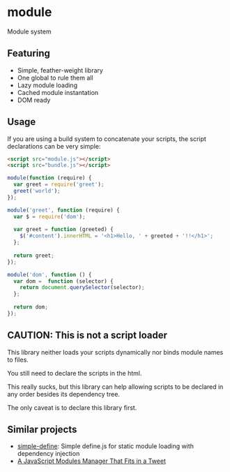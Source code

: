 module
======

Module system

Featuring
---------

*   Simple, feather-weight library
*   One global to rule them all
*   Lazy module loading
*   Cached module instantation
*   DOM ready

Usage
-----

If you are using a build system to concatenate your scripts, the script
declarations can be very simple:

```html
<script src="module.js"></script>
<script src="bundle.js"></script>
```

```js
module(function (require) {
  var greet = require('greet');
  greet('world');
});

module('greet', function (require) {
  var $ = require('dom');
    
  var greet = function (greeted) {
    $('#content').innerHTML = '<h1>Hello, ' + greeted + '!!</h1>';
  };
  
  return greet;
});

module('dom', function () {
  var dom =  function (selector) {
    return document.querySelector(selector);
  };
  
  return dom;
});
``` 

CAUTION: This is not a script loader
------------------------------------

This library neither loads your scripts dynamically nor binds module names to
files.

You still need to declare the scripts in the html.

This really sucks, but this library can help allowing scripts to be declared
in any order besides its dependency tree.

The only caveat is to declare this library first.

Similar projects
----------------

  * [simple-define][1]: Simple define.js for static module loading with dependency injection
  * [A JavaScript Modules Manager That Fits in a Tweet][2]

[1]: https://github.com/nsisodiya/simple-define
[2]: http://bfontaine.net/blog/2015/10/29/a-javascript-modules-manager-that-fits-in-a-tweet/
